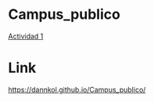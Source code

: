 # Campus_publico

<a href='./actividad_1/index.html'>Actividad 1</a>


# Link 

https://dannkol.github.io/Campus_publico/

